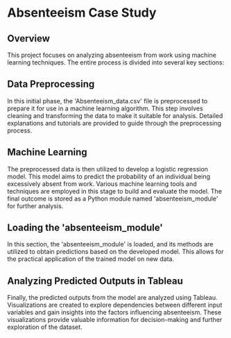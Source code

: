 # Absenteeism Case Study

## Overview

This project focuses on analyzing absenteeism from work using machine learning techniques. The entire process is divided into several key sections:

## Data Preprocessing

In this initial phase, the 'Absenteeism_data.csv' file is preprocessed to prepare it for use in a machine learning algorithm. This step involves cleaning and transforming the data to make it suitable for analysis. Detailed explanations and tutorials are provided to guide through the preprocessing process.

## Machine Learning

The preprocessed data is then utilized to develop a logistic regression model. This model aims to predict the probability of an individual being excessively absent from work. Various machine learning tools and techniques are employed in this stage to build and evaluate the model. The final outcome is stored as a Python module named 'absenteeism_module' for further analysis.

## Loading the 'absenteeism_module'

In this section, the 'absenteeism_module' is loaded, and its methods are utilized to obtain predictions based on the developed model. This allows for the practical application of the trained model on new data.

## Analyzing Predicted Outputs in Tableau

Finally, the predicted outputs from the model are analyzed using Tableau. Visualizations are created to explore dependencies between different input variables and gain insights into the factors influencing absenteeism. These visualizations provide valuable information for decision-making and further exploration of the dataset.
